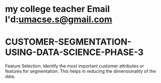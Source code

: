 # my college teacher Email I'd:umacse.s@gmail.com


# CUSTOMER-SEGMENTATION-USING-DATA-SCIENCE-PHASE-3
Feature Selection: Identify the most important customer attributes or features for segmentation. This helps in reducing the dimensionality of the data.
